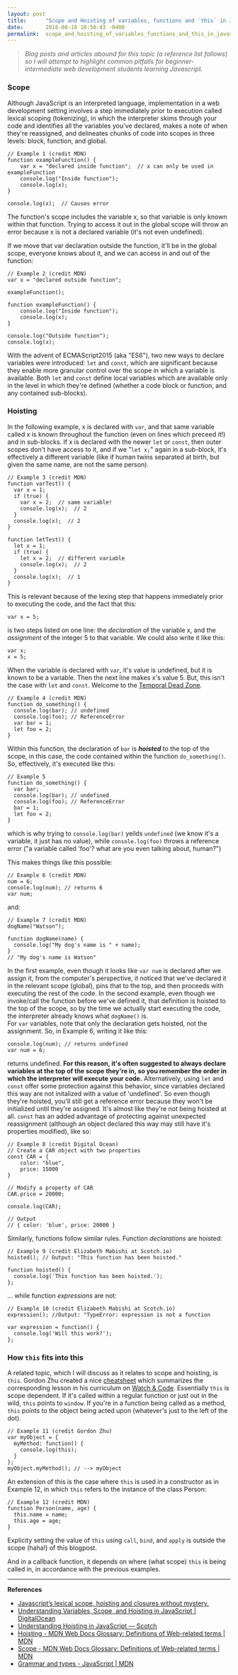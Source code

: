 ```yaml
---
layout: post
title:      "Scope and Hoisting of variables, functions and `this` in JavaScript"
date:       2018-08-18 18:58:43 -0400
permalink:  scope_and_hoisting_of_variables_functions_and_this_in_javascript
---
```



> *Blog posts and articles abound for this topic (a reference list follows) so I will attempt to highlight common pitfalls for beginner-intermediate web development students learning Javascript.*  

### Scope
Although JavaScript is an interpreted language, implementation in a web development setting involves a step immediately prior to execution called lexical scoping (tokenizing), in which the interpreter skims through your code and identifies all the variables you've declared, makes a note of when they're reassigned, and delineates chunks of code into scopes in three levels: block, function, and global.
```JS
// Example 1 (credit MDN)
function exampleFunction() {
    var x = "declared inside function";  // x can only be used in exampleFunction
    console.log("Inside function");
    console.log(x);
}

console.log(x);  // Causes error
```
The function's scope includes the variable x, so that variable is only known within that function.  Trying to access it out in the global scope will throw an error because x is not a declared variable (it's not even undefined).

If we move that var declaration outside the function, it'll be in the global scope, everyone knows about it, and we can access in and out of the function:
```JS
// Example 2 (credit MDN)
var x = "declared outside function";

exampleFunction();

function exampleFunction() {
    console.log("Inside function");
    console.log(x);
}

console.log("Outside function");
console.log(x);
```



With the advent of ECMAScript2015 (aka "ES6"), two new ways to declare variables were introduced: `let` and `const`, which are significant because they enable more granular control over the scope in which a variable is available.
Both `let` and `const` define local variables which are available only in the level in which they're defined (whether a code block or function, and any contained sub-blocks).

### Hoisting
In the following example, x is declared with `var`, and that same variable called x is known throughout the function (even on lines which preceed it!) and in sub-blocks.  If x is declared with the newer `let` or `const`, then outer scopes don't have access to it, and if we "`let x;`" again in a sub-block, it's effectively a different variable (like if human twins separated at birth, but given the same name, are not the same person).
```JS
// Example 3 (credit MDN)
function varTest() {
  var x = 1;
  if (true) {
    var x = 2;  // same variable!
    console.log(x);  // 2
  }
  console.log(x);  // 2
}

function letTest() {
  let x = 1;
  if (true) {
    let x = 2;  // different variable
    console.log(x);  // 2
  }
  console.log(x);  // 1
}
```

This is relevant because of the lexing step that happens immediately prior to executing the code, and the fact that this:
```JS
var x = 5;
```
is two steps listed on one line: the *declaration* of the variable x, and the *assignment* of the integer 5 to that variable. We could also write it like this:
```JS
var x;
x = 5;
```
When the variable is declared with `var`, it's value is undefined, but it is known to be a variable.  Then the next line makes x's value 5. But, this isn't the case with `let` and `const`.  Welcome to the [Temporal Dead Zone](https://developer.mozilla.org/en-US/docs/Web/JavaScript/Reference/Statements/let#Temporal_Dead_Zone).
```JS
// Example 4 (credit MDN)
function do_something() {
  console.log(bar); // undefined
  console.log(foo); // ReferenceError
  var bar = 1;
  let foo = 2;
}
```
Within this function, the declaration of `bar` is ***hoisted*** to the top of the scope, in this case, the code contained within the function `do_something()`.  So, effectively, it's executed like this:
```JS
// Example 5
function do_something() {
  var bar;
  console.log(bar); // undefined
  console.log(foo); // ReferenceError
  bar = 1;
  let foo = 2;
}
```
which is why trying to `console.log(bar)` yeilds `undefined` (we know it's a variable, it just has no value), while `console.log(foo)` throws a reference error ("a variable called 'foo'? what are you even talking about, human?")

This makes things like this possible:
```JS
// Example 6 (credit MDN)
num = 6;
console.log(num); // returns 6
var num;
```
and:
```JS
// Example 7 (credit MDN)
dogName("Watson");

function dogName(name) {
  console.log("My dog's name is " + name);
}
// "My dog's name is Watson"
```
In the first example, even though it looks like `var num` is declared after we assign it, from the computer's perspective, it noticed that we've declared it in the relevant scope (global), pins that to the top, and then proceeds with executing the rest of the code.  In the second example, even though we invoke/call the function before we've defined it, that definition is hoisted to the top of the scope, so by the time we actually start executing the code, the interpreter already knows what `dogName()` is.  
For `var` variables, note that only the declaration gets hoisted, not the assignment.  So, in Example 6, writing it like this:
```JS
console.log(num); // returns undefined
var num = 6;
```
returns undefined.
**For this reason, it's often suggested to always declare variables at the top of the scope they're in, so you remember the order in which the interpreter will execute your code.**
Alternatively, using `let` and `const` offer some protection against this behavior, since variables declared this way are not initalized with a value of 'undefined'.  So even though they're hoisted, you'll still get a reference error because they won't be initialized until they're assigned.  It's almost like they're not being hoisted at all.
`const` has an added advantage of protecting against unexpected reassignment (although an object declared this way may still have it's properties modified), like so:
```JS
// Example 8 (credit Digital Ocean)
// Create a CAR object with two properties
const CAR = {
    color: "blue",
    price: 15000
}

// Modify a property of CAR
CAR.price = 20000;

console.log(CAR);

// Output
// { color: 'blue', price: 20000 }
```
Similarly, functions follow similar rules.
Function *declarations* are hoisted:
```JS
// Example 9 (credit Elizabeth Mabishi at Scotch.io)
hoisted(); // Output: "This function has been hoisted."

function hoisted() {
  console.log('This function has been hoisted.');
};
```
... while function *expressions* are not:
```JS
// Example 10 (credit Elizabeth Mabishi at Scotch.io)
expression(); //Output: "TypeError: expression is not a function

var expression = function() {
  console.log('Will this work?');
};
```

### How `this` fits into this
A related topic, which I will discuss as it relates to scope and hoisting, is `this`.
Gordon Zhu created a nice [cheatsheet](https://github.com/gordonmzhu/cheatsheet-js) which summarizes the corresponding lesson in his curriculum on [Watch & Code](https://watchandcode.com/).  Essentially `this` is scope dependent.
If it's called within a regular function or just out in the wild, `this` points to `window`.
If you're in a function being called as a method, `this` points to the object being acted upon (whatever's just to the left of the dot).  
```JS
// Example 11 (credit Gordon Zhu)
var myObject = {
  myMethod: function() {
    console.log(this);
  }
};
myObject.myMethod(); // --> myObject
```
An extension of this is the case where `this` is used in a constructor as in Example 12, in which `this` refers to the instance of the class Person:
```JS
// Example 12 (credit MDN)
function Person(name, age) {
  this.name = name;
  this.age = age;
}
```
Explicity setting the value of `this` using `call`, `bind`, and `apply` is outside the scope (haha!) of this blogpost.

And in a callback function, it depends on where (what scope) `this` is being called in, in accordance with the previous examples.

----
**References**
* [Javascript’s lexical scope, hoisting and closures without mystery.](https://medium.com/@nickbalestra/javascripts-lexical-scope-hoisting-and-closures-without-mystery-c2324681d4be)
* [Understanding Variables, Scope, and Hoisting in JavaScript | DigitalOcean](https://www.digitalocean.com/community/tutorials/understanding-variables-scope-hoisting-in-javascript#difference-between-var,-let,-and-const)
* [Understanding Hoisting in JavaScript ― Scotch](https://scotch.io/tutorials/understanding-hoisting-in-javascript)
* [Hoisting - MDN Web Docs Glossary: Definitions of Web-related terms | MDN](https://developer.mozilla.org/en-US/docs/Glossary/Hoisting)
* [Scope - MDN Web Docs Glossary: Definitions of Web-related terms | MDN](https://developer.mozilla.org/en-US/docs/Glossary/Scope)
* [Grammar and types - JavaScript | MDN](https://developer.mozilla.org/en-US/docs/Web/JavaScript/Guide/Grammar_and_types#Declarations)

